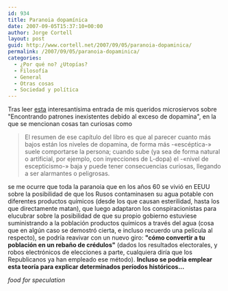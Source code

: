 ```yaml
---
id: 934
title: Paranoia dopamí­nica
date: 2007-09-05T15:37:10+00:00
author: Jorge Cortell
layout: post
guid: http://www.cortell.net/2007/09/05/paranoia-dopaminica/
permalink: /2007/09/05/paranoia-dopaminica/
categories:
  - ¿Por qué no? ¿Utopías?
  - Filosofí­a
  - General
  - Otras cosas
  - Sociedad y polí­tica
---
```

Tras leer <a title="post Microsiervos" target="_blank" href="http://www.microsiervos.com/archivo/azar/patrones-dopamina.html">esta</a> interesantí­sima entrada de mis queridos microsiervos sobre "Encontrando patrones inexistentes debido al exceso de dopamina", en la que se mencionan cosas tan curiosas como

> El resumen de ese capí­tulo del libro es que al parecer cuanto más bajos están los niveles de dopamina, de forma más -«escéptica-» suele comportarse la persona; cuando sube (ya sea de forma natural o artificial, por ejemplo, con inyecciones de L-dopa) el -«nivel de escepticismo-» baja y puede tener consecuencias curiosas, llegando a ser alarmantes o peligrosas.

se me ocurre que toda la paranoia que en los años 60 se vivió en EEUU sobre la posibilidad de que los Rusos contaminasen su agua potable con diferentes productos quí­micos (desde los que causan esterilidad, hasta los que directamente matan), que luego adaptaron los conspiracionistas para elucubrar sobre la posibilidad de que su propio gobierno estuviese suministrando a la población productos quí­micos a través del agua (cosa que en algún caso se demostró cierta, e incluso recuerdo una pelí­cula al respecto), se podrí­a reavivar con un nuevo giro: **"cómo convertir a tu población en un rebaño de crédulos"** (dados los resultados electorales, y robos electrónicos de elecciones a parte, cualquiera dirí­a que los Republicanos ya han empleado ese método). **Incluso se podrí­a emplear esta teorí­a para explicar determinados perí­odos históricos...**

_food for speculation_